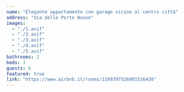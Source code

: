 ```yaml
---
name: "Elegante appartamento con garage vicino al centro città"
address: "Via delle Porte Nuove"
images:
  - "./1.avif"
  - "./2.avif"
  - "./3.avif"
  - "./4.avif"
  - "./5.avif"
bathrooms: 2
beds: 3
guests: 6
featured: true
link: "https://www.airbnb.it/rooms/1169397526801516438"
---
```

